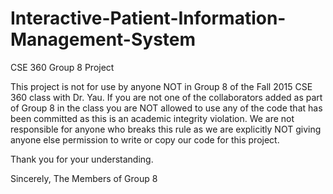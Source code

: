 # Interactive-Patient-Information-Management-System
CSE 360 Group 8 Project

This project is not for use by anyone NOT in Group 8 of the Fall 2015 CSE 360 class with Dr. Yau. If you are not one
of the collaborators added as part of Group 8 in the class you are NOT allowed to use any of the code that has been
committed as this is an academic integrity violation. We are not responsible for anyone who breaks this rule as we
are explicitly NOT giving anyone else permission to write or copy our code for this project.

Thank you for your understanding.

Sincerely,
The Members of Group 8
